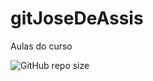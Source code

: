 # gitJoseDeAssis
Aulas do curso

![GitHub repo size](https://img.shields.io/github/repo-size/robsonpfcel/gitJoseDeAssis)

